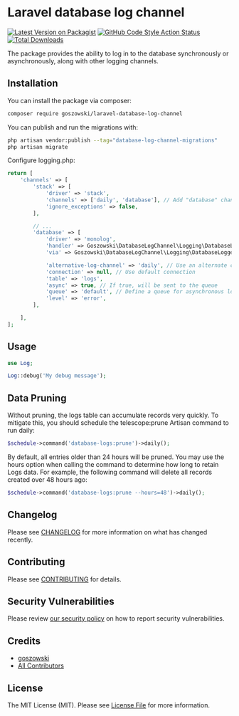# Laravel database log channel

[![Latest Version on Packagist](https://img.shields.io/packagist/v/goszowski/laravel-database-log-channel.svg?style=flat-square)](https://packagist.org/packages/goszowski/laravel-database-log-channel)
[![GitHub Code Style Action Status](https://img.shields.io/github/workflow/status/goszowski/laravel-database-log-channel/Check%20&%20fix%20styling?label=code%20style)](https://github.com/goszowski/laravel-database-log-channel/actions?query=workflow%3A"Check+%26+fix+styling"+branch%3Amain)
[![Total Downloads](https://img.shields.io/packagist/dt/goszowski/laravel-database-log-channel.svg?style=flat-square)](https://packagist.org/packages/goszowski/laravel-database-log-channel)


The package provides the ability to log in to the database synchronously or asynchronously, along with other logging channels.

## Installation

You can install the package via composer:

```bash
composer require goszowski/laravel-database-log-channel
```

You can publish and run the migrations with:

```bash
php artisan vendor:publish --tag="database-log-channel-migrations"
php artisan migrate
```

Configure logging.php:

```php
return [
    'channels' => [
        'stack' => [
            'driver' => 'stack',
            'channels' => ['daily', 'database'], // Add "database" channel
            'ignore_exceptions' => false,
        ],

        // ...
        'database' => [
            'driver' => 'monolog',
            'handler' => Goszowski\DatabaseLogChannel\Logging\DatabaseLogHandler::class,
            'via' => Goszowski\DatabaseLogChannel\Logging\DatabaseLogger::class,

            'alternative-log-channel' => 'daily', // Use an alternate channel when it is not possible to write to the database
            'connection' => null, // Use default connection
            'table' => 'logs',
            'async' => true, // If true, will be sent to the queue
            'queue' => 'default', // Define a queue for asynchronous logging
            'level' => 'error',
        ],

    ],
];
```

## Usage

```php
use Log;

Log::debug('My debug message');
```
## Data Pruning

Without pruning, the logs table can accumulate records very quickly. To mitigate this, you should schedule the telescope:prune Artisan command to run daily:

```php
$schedule->command('database-logs:prune')->daily();
```

By default, all entries older than 24 hours will be pruned. You may use the hours option when calling the command to determine how long to retain Logs data. For example, the following command will delete all records created over 48 hours ago:

```php
$schedule->command('database-logs:prune --hours=48')->daily();
```

## Changelog

Please see [CHANGELOG](CHANGELOG.md) for more information on what has changed recently.

## Contributing

Please see [CONTRIBUTING](.github/CONTRIBUTING.md) for details.

## Security Vulnerabilities

Please review [our security policy](../../security/policy) on how to report security vulnerabilities.

## Credits

- [goszowski](https://github.com/goszowski)
- [All Contributors](../../contributors)

## License

The MIT License (MIT). Please see [License File](LICENSE.md) for more information.
